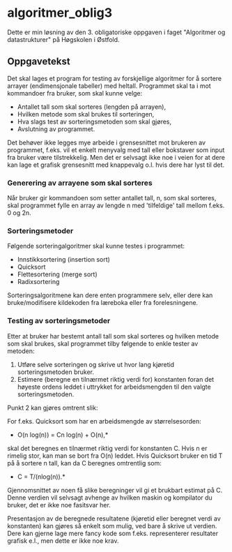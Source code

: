 # algoritmer_oblig3
Dette er min løsning av den 3. obligatoriske oppgaven i faget "Algoritmer og datastrukturer" på Høgskolen i Østfold.

## Oppgavetekst
Det skal lages et program for testing av forskjellige algoritmer for å sortere arrayer (endimensjonale tabeller) med heltall. Programmet skal ta i mot kommandoer fra bruker, som skal kunne velge:
- Antallet tall som skal sorteres (lengden på arrayen),
- Hvilken metode som skal brukes til sorteringen,
- Hva slags test av sorteringsmetoden som skal gjøres,
- Avslutning av programmet.

Det behøver ikke legges mye arbeide i grensesnittet mot brukeren av programmet, f.eks. vil et enkelt menyvalg med tall eller bokstaver som input fra bruker være tilstrekkelig. Men det er selvsagt ikke noe i veien for at dere kan lage et grafisk grensesnitt med knappevalg o.l. hvis dere har lyst til det.

### Generering av arrayene som skal sorteres
Når bruker gir kommandoen som setter antallet tall, n, som skal sorteres, skal programmet fylle en array av lengde n med 'tilfeldige' tall mellom f.eks. 0 og 2n.

### Sorteringsmetoder
Følgende sorteringalgoritmer skal kunne testes i programmet:
- Innstikksortering (insertion sort)
- Quicksort
- Flettesortering (merge sort)
- Radixsortering

Sorteringsalgoritmene kan dere enten programmere selv, eller dere kan bruke/modifisere kildekoden fra læreboka eller fra forelesningene.

### Testing av sorteringsmetoder
Etter at bruker har bestemt antall tall som skal sorteres og hvilken metode som skal brukes, skal programmet tilby følgende to enkle tester av metoden:
1. Utføre selve sorteringen og skrive ut hvor lang kjøretid sorteringsmetoden bruker.
2. Estimere (beregne en tilnærmet riktig verdi for) konstanten foran det høyeste ordens leddet i uttrykket for arbeidsmengden til den valgte sorteringsmetoden.

Punkt 2 kan gjøres omtrent slik:

For f.eks. Quicksort som har en arbeidsmengde av størrelsesorden:

*   O(n log(n)) = Cn log(n) + O(n),*

skal det beregnes en tilnærmet riktig verdi for konstanten C. Hvis n er rimelig stor, kan man se bort fra O(n) leddet. Hvis Quicksort bruker en tid T på å sortere n tall, kan da C beregnes omtrentlig som:

*   C = T/(nlog(n)).*

Gjennomsnittet av noen få slike beregninger vil gi et brukbart estimat på C. Denne verdien vil selvsagt avhenge av hvilken maskin og kompilator du bruker, det er ikke noe fasitsvar her.

Presentasjon av de beregnede resultatene (kjøretid eller beregnet verdi av konstanten) kan gjøres så enkelt som mulig, ved bare å skrive ut verdien. Dere kan gjerne lage mere fancy kode som f.eks. representerer resultater grafisk e.l., men dette er ikke noe krav.

